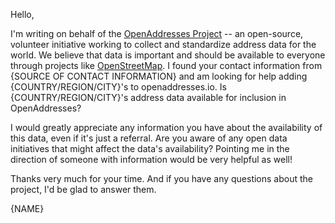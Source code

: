 Hello, 

I'm writing on behalf of the [OpenAddresses Project](http://openaddresses.io/) -- an open-source, volunteer initiative working to collect and standardize address data for the world. We believe that data is important and should be available to everyone through projects like [OpenStreetMap](http://osm.org). I found your contact information from {SOURCE OF CONTACT INFORMATION} and am looking for help adding {COUNTRY/REGION/CITY}'s to openaddresses.io. Is {COUNTRY/REGION/CITY}'s address data available for inclusion in OpenAddresses? 

I would greatly appreciate any information you have about the availability of this data, even if it's just a referral. Are you aware of any open data initiatives that might affect the data's availability? Pointing me in the direction of someone with information would be very helpful as well!

Thanks very much for your time. And if you have any questions about the project, I'd be glad to answer them.

{NAME}
